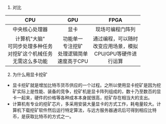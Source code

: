 1. 对比

|CPU|GPU|FPGA|
|:-:|:-:|:-:|
|中央核心处理器|显卡|现场可编程门阵列|
|计算机"大脑"<br>可同步处理多种任务<br>对挖矿这个机械任务<br>无需这么多功能|功能单一<br>专注挖矿<br>处理逻辑简单<br>速度高于CPU|通过编程，可以随时<br>改变应用场景，模拟<br>CPU/GPU等硬件进<br>行运算|

2. 为什么用显卡挖矿
* 显卡挖矿就是增加比特币货币供应的一个过程。之所以使用显卡挖矿是因为挖矿实际上是性能、装备的竞争，挖矿机是显卡阵列组成的，数十乃至数百的显卡一起来，硬件的价格等各种成本本身就很高，挖矿存在相当大的支出。
* 计算机有专业的挖矿芯片，多采用安装大量显卡的方式工作，耗电量较大。计算机下载挖矿软件然后运行特定算法，与远方服务器通讯后可得到相应比特币，是获取比特币的方式之一。

